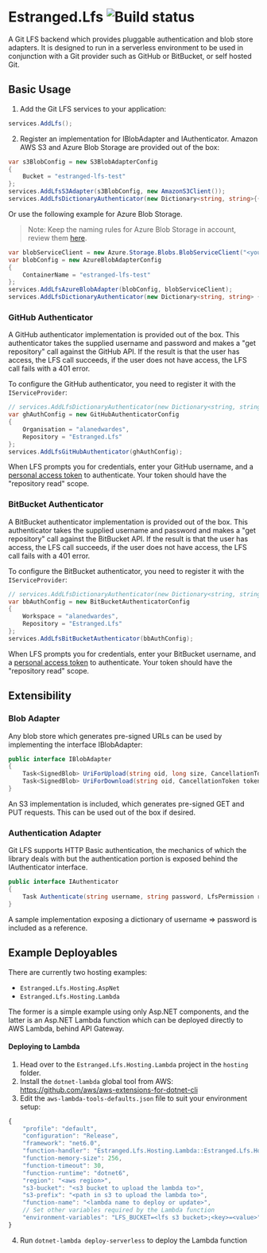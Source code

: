 # Estranged.Lfs ![Build status](https://github.com/alanedwardes/Estranged.Lfs/workflows/.NET%20Core/badge.svg)

A Git LFS backend which provides pluggable authentication and blob store adapters. It is designed to run in a serverless environment to be used in conjunction with a Git provider such as GitHub or BitBucket, or self hosted Git.

## Basic Usage

1. Add the Git LFS services to your application:

```csharp
services.AddLfs();
```

2. Register an implementation for IBlobAdapter and IAuthenticator. Amazon AWS S3 and Azure Blob Storage are provided out of the box:

```csharp
var s3BlobConfig = new S3BlobAdapterConfig
{
    Bucket = "estranged-lfs-test"
};
services.AddLfsS3Adapter(s3BlobConfig, new AmazonS3Client());
services.AddLfsDictionaryAuthenticator(new Dictionary<string, string>{{"username","password"}});
```

Or use the following example for Azure Blob Storage.

> Note: Keep the naming rules for Azure Blob Storage in account, review them [here](https://docs.microsoft.com/en-us/rest/api/storageservices/Naming-and-Referencing-Containers--Blobs--and-Metadata).

```csharp
var blobServiceClient = new Azure.Storage.Blobs.BlobServiceClient("<your connection string here>");
var blobConfig = new AzureBlobAdapterConfig
{
    ContainerName = "estranged-lfs-test"
};
services.AddLfsAzureBlobAdapter(blobConfig, blobServiceClient);
services.AddLfsDictionaryAuthenticator(new Dictionary<string, string> {{"username","password"}});
```

### GitHub Authenticator

A GitHub authenticator implementation is provided out of the box. This authenticator takes the supplied username and password and makes a "get repository" call against the GitHub API. If the result is that the user has access, the LFS call succeeds, if the user does not have access, the LFS call fails with a 401 error.

To configure the GitHub authenticator, you need to register it with the `IServiceProvider`:

```csharp
// services.AddLfsDictionaryAuthenticator(new Dictionary<string, string>{{"username","password"}});
var ghAuthConfig = new GitHubAuthenticatorConfig
{
    Organisation = "alanedwardes",
    Repository = "Estranged.Lfs"
};
services.AddLfsGitHubAuthenticator(ghAuthConfig);
```

When LFS prompts you for credentials, enter your GitHub username, and a [personal access token](https://github.com/settings/tokens) to authenticate. Your token should have the "repository read" scope.

### BitBucket Authenticator

A BitBucket authenticator implementation is provided out of the box. This authenticator takes the supplied username and password and makes a "get repository" call against the BitBucket API. If the result is that the user has access, the LFS call succeeds, if the user does not have access, the LFS call fails with a 401 error.

To configure the BitBucket authenticator, you need to register it with the `IServiceProvider`:

```csharp
// services.AddLfsDictionaryAuthenticator(new Dictionary<string, string>{{"username","password"}});
var bbAuthConfig = new BitBucketAuthenticatorConfig
{
    Workspace = "alanedwardes",
    Repository = "Estranged.Lfs"
};
services.AddLfsBitBucketAuthenticator(bbAuthConfig);
```

When LFS prompts you for credentials, enter your BitBucket username, and a [personal access token](https://bitbucket.org/account/settings/app-passwords/) to authenticate. Your token should have the "repository read" scope.

## Extensibility

### Blob Adapter

Any blob store which generates pre-signed URLs can be used by implementing the interface IBlobAdapter:

```csharp
public interface IBlobAdapter
{
    Task<SignedBlob> UriForUpload(string oid, long size, CancellationToken token);
    Task<SignedBlob> UriForDownload(string oid, CancellationToken token);
}
```

An S3 implementation is included, which generates pre-signed GET and PUT requests. This can be used out of the box if desired.

### Authentication Adapter

Git LFS supports HTTP Basic authentication, the mechanics of which the library deals with but the authentication portion is exposed behind the IAuthenticator interface.

```csharp
public interface IAuthenticator
{
    Task Authenticate(string username, string password, LfsPermission requiredPermission, CancellationToken token);
}
```

A sample implementation exposing a dictionary of username => password is included as a reference.

## Example Deployables

There are currently two hosting examples:

- `Estranged.Lfs.Hosting.AspNet`
- `Estranged.Lfs.Hosting.Lambda`

The former is a simple example using only Asp.NET components, and the latter is an Asp.NET Lambda function which can be deployed directly to AWS Lambda, behind API Gateway.

#### Deploying to Lambda

1. Head over to the `Estranged.Lfs.Hosting.Lambda` project in the `hosting` folder.
2. Install the `dotnet-lambda` global tool from AWS: https://github.com/aws/aws-extensions-for-dotnet-cli
3. Edit the `aws-lambda-tools-defaults.json` file to suit your environment setup:

```javascript
{
    "profile": "default",
    "configuration": "Release",
    "framework": "net6.0",
    "function-handler": "Estranged.Lfs.Hosting.Lambda::Estranged.Lfs.Hosting.Lambda.LambdaEntryPoint::FunctionHandlerAsync",
    "function-memory-size": 256,
    "function-timeout": 30,
    "function-runtime": "dotnet6",
    "region": "<aws region>",
    "s3-bucket": "<s3 bucket to upload the lambda to>",
    "s3-prefix": "<path in s3 to upload the lambda to>",
    "function-name": "<lambda name to deploy or update>",
    // Set other variables required by the Lambda function
    "environment-variables": "LFS_BUCKET=<lfs s3 bucket>;<key>=<value>"
}
```

4. Run `dotnet-lambda deploy-serverless` to deploy the Lambda function
